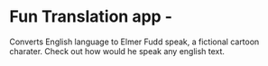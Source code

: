 # Fun Translation app -

Converts English language to Elmer Fudd speak, a fictional cartoon charater. Check out how would he speak any english text.
